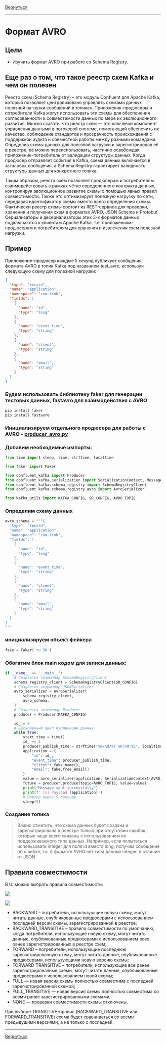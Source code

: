 [Вернуться][main]

---

# Формат AVRO

## Цели

- Изучить формат AVRO при работе со Schema Registry.

## Еще раз о том, что такое реестр схем Kafka и чем он полезен

Реестр схем (Schema Registry) – это модуль Confluent для Apache Kafka, который позволяет централизовано управлять
схемами данных полезной нагрузки сообщений в топиках. Приложения-продюсеры и потребители Kafka могут использовать эти
схемы для обеспечения согласованности и совместимости данных по мере их эволюционного развития. Можно сказать, что
реестр схем — это ключевой компонент управления данными в потоковой системе, помогающий обеспечить их качество,
соблюдение стандартов и прозрачность происхождения с поддержкой аудита и совместной работы между разными командами.
Определив схемы данных для полезной нагрузки и зарегистрировав её в реестре, её можно переиспользовать, частично
освобождая приложение-потребитель от валидации структуры данных. Когда продюсер отправляет события в Kafka, схема данных
включается в заголовок сообщения, а Schema Registry гарантирует валидность структуры данных для конкретного топика.

Таким образом, реестр схем позволяет продюсерам и потребителям взаимодействовать в рамках чётко определенного контракта
данных, контролируя эволюционное развитие схемы с помощью явных правил совместимости. Также это оптимизирует
полезную нагрузку по сети, передавая идентификатор схемы вместо всего определения схемы. Фактически реестр схемы состоит
из REST-сервиса для проверки, хранения и получения схем в форматах AVRO, JSON Schema и Protobuf. Сериализаторы и
десериализаторы этих 3-х форматов данных подключаются к клиентам Apache Kafka, т.е. приложениям-продюсерам и
потребителям для хранения и извлечения схем полезной нагрузки.

## Пример

Приложение-продюсер каждые 5 секунд публикует сообщения формата AVRO в топик Kafka под названием test_avro,
используя следующую схему для полезной нагрузки:

```json
{
  "type": "record",
  "name": "application",
  "namespace": "com.tink",
  "fields": [
    {
      "name": "id",
      "type": "long"
    },
    {
      "name": "event_time",
      "type": "string"
    },
    {
      "name": "client",
      "type": "string"
    },
    {
      "name": "email",
      "type": "string"
    }
  ]
}
```

### Будем использовать библиотеку faker для генерации тестовых данных, fastavro для взаимодействия с AVRO

```sh
pip install faker
pip install fastavro
```

### Инициализируем отдельного продюсера для работы с AVRO - [producer_avro.py][producer_avro]

### Добавим необходимые импорты:

```py
from time import sleep, time, strftime, localtime

from faker import Faker

from confluent_kafka import Producer
from confluent_kafka.serialization import SerializationContext, MessageField
from confluent_kafka.schema_registry import SchemaRegistryClient
from confluent_kafka.schema_registry.avro import AvroSerializer

from kafka_utils import KAFKA_CONFIG, SR_CONFIG, AVRO_TOPIC
```

### Определим схему данных

```py
avro_schema = """{
  "type": "record",
  "name": "application",
  "namespace": "com.tink",
  "fields": [
    {
      "name": "id",
      "type": "long"
    },
    {
      "name": "event_time",
      "type": "string"
    },
    {
      "name": "client",
      "type": "string"
    },
    {
      "name": "email",
      "type": "string"
    }
  ]
}
"""
```

### инициализируем объект фейкера

```py
fake = Faker('ru_RU')
```

### Обогатим блок main кодом для записи данных:

```py
if __name__ == '__main__':
    # Создается экземпляр SchemaRegistryClient
    schema_registry_client = SchemaRegistryClient(SR_CONFIG)
    # Создается экземпляр JSONSerializer
    avro_serializer = AvroSerializer(
        schema_registry_client,
        avro_schema,
    )
    # Создается экземпляр Producer
    producer = Producer(KAFKA_CONFIG)

    id_ = 0
    # Бесконечный цикл публикации данных.
    while True:
        start_time = time()
        id_ += 1
        producer_publish_time = strftime("%m/%d/%Y %H:%M:%S", localtime(start_time))
        application = {
            "id": id_,
            "event_time": producer_publish_time,
            "client": fake.name(),
            "email": fake.free_email()
        }
        value = avro_serializer(application, SerializationContext(AVRO_TOPIC, MessageField.VALUE))
        future = producer.produce(topic=AVRO_TOPIC, value=value)
        print("Message sent successfully")
        print(f' [x] Payload {application}')
        # Повтор через 5 секунды.
        sleep(5)
```

### Создание топика

> Важно отметить, что схема данных будет создана и зарегистрирована в реестре только при отсутствии ошибок, которые чаще
> всего связаны с использованием не поддерживаемого типа данных. Например, если попытаться использовать integer для поля
> id вместо long, получим сообщение об ошибке, т.к. в формате AVRO нет типа данных integer, в отличие от JSON.

## Правила совместимости

В UI можно выбрать правила совместимости:

![](../img/avro/img_1.png)

![](../img/avro/img.png)

- BACKWARD – потребители, использующие новую схему, могут читать данные, опубликованные продюсерами с использованием
  последней версии схемы, зарегистрированной в реестре;
- BACKWARD_TRANSITIVE – правило совместимости по умолчанию, когда потребители, использующие новую схему, могут читать
  данные, опубликованные продюсерами с использованием всех ранее зарегистрированных в реестре схем;
- FORWARD – потребители, использующие последнюю зарегистрированную схему, могут читать данные, опубликованные
  продюсерами, использующими новую версию схемы;
- FORWARD_TRANSITIVE – потребители, использующие все ранее зарегистрированные схемы, могут читать данные, опубликованные
  продюсерами с использованием новой схемы;
- FULL — новая версия схемы полностью совместима с последней зарегистрированной схемой;
- FULL_TRANSITIVE — новая версия схемы полностью совместима со всеми ранее зарегистрированными схемами;
- NONE — проверки совместимости схемы отключены.

При выборе TRANSITIVE-правил (BACKWARD_TRANSITIVE или FORWARD_TRANSITIVE) схема будет сравниваться со всеми предыдущими
версиями, а не только с последней.

---

[Вернуться][main]


[main]: ../../README.md "содержание"

[producer_avro]: ./src/producer_avro.py "producer_avro"

[consumer_avro]: ./src/consumer_avro.py "consumer_avro"